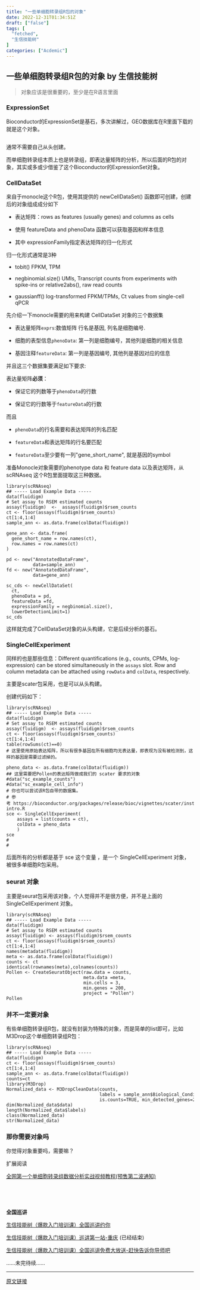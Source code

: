```yaml
---
title: "一些单细胞转录组R包的对象"
date: 2022-12-31T01:34:51Z
draft: ["false"]
tags: [
  "fetched",
  "生信技能树"
]
categories: ["Acdemic"]
---
```

一些单细胞转录组R包的对象 by 生信技能树
------
<div><blockquote><p>对象应该是很重要的，至少是在R语言里面</p></blockquote><h3><span>ExpressionSet</span></h3><p>Bioconductor的ExpressionSet是基石，多次讲解过，GEO数据库在R里面下载的就是这个对象。</p><figure><img data-ratio="0.8430717863105175" data-src="https://mmbiz.qpic.cn/mmbiz_png/cZNhZQ6j4wzlMng3v2EzaoJlhf8OW0brnt2EpG5pntvy2OGMMJjm1tvdLRvmjickBp6WBsrvJN9UhsBXJnLgr7g/640?wx_fmt=png" data-type="png" data-w="1198" title="" src="https://mmbiz.qpic.cn/mmbiz_png/cZNhZQ6j4wzlMng3v2EzaoJlhf8OW0brnt2EpG5pntvy2OGMMJjm1tvdLRvmjickBp6WBsrvJN9UhsBXJnLgr7g/640?wx_fmt=png"></figure><p>通常不需要自己从头创建。</p><p>而单细胞转录组本质上也是转录组，即表达量矩阵的分析，所以后面的R包的对象，其实或多或少借鉴了这个Bioconductor的ExpressionSet对象。</p><h3><span>CellDataSet</span></h3><p>来自于monocle这个R包，使用其提供的 newCellDataSet() 函数即可创建，创建后的对象组成成分如下</p><ul><li><p><span>表达矩阵：rows as features (usually genes) and columns as cells</span></p></li><li><p><span>使用 featureData and phenoData 函数可以获取基因和样本信息</span></p></li><li><p><span>其中 expressionFamily指定表达矩阵的归一化形式</span></p></li></ul><p>归一化形式通常是3种</p><ul><li><p><span>tobit() FPKM, TPM</span></p></li><li><p><span>negbinomial.size() UMIs, Transcript counts from experiments with spike-ins or relative2abs(), raw read counts</span></p></li><li><p><span>gaussianff() log-transformed FPKM/TPMs, Ct values from single-cell qPCR</span></p></li></ul><p>先介绍一下monocle需要的用来构建 CellDataSet 对象的三个数据集</p><ul><li><p>表达量矩阵<code>exprs</code>:数值矩阵 行名是基因, 列名是细胞编号.</p></li><li><p>细胞的表型信息<code>phenoData</code>: 第一列是细胞编号，其他列是细胞的相关信息</p></li><li><p>基因注释<code>featureData</code>: 第一列是基因编号, 其他列是基因对应的信息</p></li></ul><p>并且这三个数据集要满足如下要求:</p><p>表达量矩阵<strong>必须</strong>：</p><ul><li><p>保证它的列数等于<code>phenoData</code>的行数</p></li><li><p>保证它的行数等于<code>featureData</code>的行数</p></li></ul><p>而且</p><ul><li><p><code>phenoData</code>的行名需要和表达矩阵的列名匹配</p></li><li><p><code>featureData</code>和表达矩阵的行名要匹配</p></li><li><p><code>featureData</code>至少要有一列"gene_short_name", 就是基因的symbol</p></li></ul><p>准备Monocle对象需要的phenotype data 和 feature data 以及表达矩阵，从 scRNAseq 这个R包里面提取这三种数据。</p><pre><code><span>library</span>(scRNAseq)<br><span>## ----- Load Example Data -----</span><br>data(fluidigm)<br><span># Set assay to RSEM estimated counts</span><br>assay(fluidigm)  &lt;-  assays(fluidigm)$rsem_counts<br>ct &lt;- floor(assays(fluidigm)$rsem_counts)<br>ct[<span>1</span>:<span>4</span>,<span>1</span>:<span>4</span>] <br>sample_ann &lt;- as.data.frame(colData(fluidigm))<br><br>gene_ann &lt;- data.frame(<br>  gene_short_name = row.names(ct), <br>  row.names = row.names(ct)<br>)<br><br>pd &lt;- new(<span>"AnnotatedDataFrame"</span>,<br>          data=sample_ann)<br>fd &lt;- new(<span>"AnnotatedDataFrame"</span>,<br>          data=gene_ann)<br><br>sc_cds &lt;- newCellDataSet(<br>  ct, <br>  phenoData = pd,<br>  featureData =fd,<br>  expressionFamily = negbinomial.size(),<br>  lowerDetectionLimit=<span>1</span>)<br>sc_cds<br></code></pre><p>这样就完成了CellDataSet对象的从头构建，它是后续分析的基石。</p><h3><span>SingleCellExperiment</span></h3><p>同样的也是那些信息：Different quantifications (e.g., counts, CPMs, log-expression) can be stored simultaneously in the <code>assays</code> slot. Row and column metadata can be attached using <code>rowData</code> and <code>colData</code>, respectively.</p><p>主要是scater包采用，也是可以从头构建。</p><p>创建代码如下：</p><pre><code><span>library</span>(scRNAseq)<br><span>## ----- Load Example Data -----</span><br>data(fluidigm)<br><span># Set assay to RSEM estimated counts</span><br>assay(fluidigm)  &lt;- assays(fluidigm)$rsem_counts<br>ct &lt;- floor(assays(fluidigm)$rsem_counts)<br>ct[<span>1</span>:<span>4</span>,<span>1</span>:<span>4</span>]<br>table(rowSums(ct)==<span>0</span>)<br><span># 这里使用原始表达矩阵，所以有很多基因在所有细胞均无表达量，即表现为没有被检测到，这样的基因是需要过滤掉的。</span><br><br>pheno_data &lt;- as.data.frame(colData(fluidigm))<br><span>## 这里需要把Pollen的表达矩阵做成我们的 scater 要求的对象</span><br><span>#data("sc_example_counts")</span><br><span>#data("sc_example_cell_info") </span><br><span># 你也可以尝试该R包自带的数据集。</span><br><span># 参考 https://bioconductor.org/packages/release/bioc/vignettes/scater/inst/doc/vignette-intro.R</span><br>sce &lt;- SingleCellExperiment(<br>    assays = list(counts = ct), <br>    colData = pheno_data<br>    )<br>sce<br><span># </span><br><span># </span><br></code></pre><p>后面所有的分析都是基于 sce 这个变量 ，是一个 SingleCellExperiment 对象，被很多单细胞R包采用。</p><h3><span>seurat 对象</span></h3><p>主要是seurat包采用该对象，个人觉得并不是很方便，并不是上面的SingleCellExperiment 对象。</p><pre><code><span>library</span>(scRNAseq)<br><span>## ----- Load Example Data -----</span><br>data(fluidigm)<br><span># Set assay to RSEM estimated counts</span><br>assay(fluidigm) &lt;- assays(fluidigm)$rsem_counts<br>ct &lt;- floor(assays(fluidigm)$rsem_counts)<br>ct[<span>1</span>:<span>4</span>,<span>1</span>:<span>4</span>]<br>names(metadata(fluidigm))<br>meta &lt;- as.data.frame(colData(fluidigm))<br>counts &lt;- ct<br>identical(rownames(meta),colnames(counts))<br>Pollen &lt;- CreateSeuratObject(raw.data = counts, <br>                             meta.data =meta,<br>                             min.cells = <span>3</span>, <br>                             min.genes = <span>200</span>, <br>                             project = <span>"Pollen"</span>)<br>Pollen<br></code></pre><h3><span>并不一定要对象</span></h3><p>有些单细胞转录组R包，就没有封装为特殊的对象，而是简单的list即可，比如M3Drop这个单细胞转录组R包：</p><pre><code><span>library</span>(scRNAseq)<br><span>## ----- Load Example Data -----</span><br>data(fluidigm) <br>ct &lt;- floor(assays(fluidigm)$rsem_counts)<br>ct[<span>1</span>:<span>4</span>,<span>1</span>:<span>4</span>] <br>sample_ann &lt;- as.data.frame(colData(fluidigm))<br>counts=ct<br><span>library</span>(M3Drop) <br>Normalized_data &lt;- M3DropCleanData(counts, <br>                                   labels = sample_ann$Biological_Condition , <br>                                   is.counts=<span>TRUE</span>, min_detected_genes=<span>2000</span>)<br>dim(Normalized_data$data)<br>length(Normalized_data$labels)<br>class(Normalized_data)<br>str(Normalized_data)<br></code></pre><h3><span>那你需要对象吗</span></h3><p>你觉得对象重要吗，需要嘛？</p><section><section><p>扩展阅读</p></section><section></section></section><p><a href="http://mp.weixin.qq.com/s?__biz=MzAxMDkxODM1Ng==&amp;mid=2247489021&amp;idx=1&amp;sn=41e95d03cc53a562098cf8c1eac67b55&amp;chksm=9b485546ac3fdc50acead78f53127ea93897bff968e987cd8fbca8cc0ec973f7f2c301cce3b2&amp;scene=21#wechat_redirect" target="_blank" data-itemshowtype="0" data-linktype="2">全网第一个单细胞转录组数据分析实战视频教程(预售第二波通知)</a><br></p><p><br></p><p><br></p><section data-tools="135编辑器" data-id="94450"><section><section><section data-autoskip="1"><section><p><span><strong>全国巡讲</strong></span></p><p><a href="http://mp.weixin.qq.com/s?__biz=MzAxMDkxODM1Ng==&amp;mid=2247488803&amp;idx=1&amp;sn=96b8642121587d5c3a782998a601dcf0&amp;chksm=9b485598ac3fdc8edf0bfe90d6b20811bdbae6d93c966939712e1f229399c932e3576c78fba1&amp;scene=21#wechat_redirect" target="_blank" data-linktype="2">生信技能树（爆款入门培训课）全国巡讲约你</a></p><p><a href="http://mp.weixin.qq.com/s?__biz=MzAxMDkxODM1Ng==&amp;mid=2247488873&amp;idx=2&amp;sn=5981e4addaa57886ad573f35103401cb&amp;chksm=9b4855d2ac3fdcc4da261d113248b4e95e51d79e31bf8e2fa2ad5fb3efc3c238d616bc3c59d7&amp;scene=21#wechat_redirect" target="_blank" data-linktype="2">生信技能树（爆款入门培训课）巡讲第一站-重庆</a> (已经结束)</p><p><a href="http://mp.weixin.qq.com/s?__biz=MzAxMDkxODM1Ng==&amp;mid=2247488902&amp;idx=2&amp;sn=23c4bdd19db2e140f104372e3299d3c8&amp;chksm=9b48553dac3fdc2b48a141c53eb4b7568e0286a9da32659caf0c67fd87e2a4146dacced0c23c&amp;scene=21#wechat_redirect" target="_blank" data-linktype="2">生信技能树（爆款入门培训课）全国巡讲免费大放送-赶快告诉你导师吧</a></p><p>……未完待续……</p></section></section></section></section></section></div>  
<hr>
<a href="https://mp.weixin.qq.com/s/8keKxz_Q_DHt9ASNKHFjtg",target="_blank" rel="noopener noreferrer">原文链接</a>
